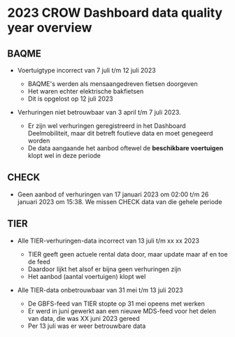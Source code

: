 # 2023 CROW Dashboard data quality year overview

## BAQME

- Voertuigtype incorrect van 7 juli t/m 12 juli 2023
  - BAQME's werden als mensaangedreven fietsen doorgeven
  - Het waren echter elektrische bakfietsen
  - Dit is opgelost op 12 juli 2023

- Verhuringen niet betrouwbaar van 3 april t/m 7 juli 2023.
  - Er zijn wel verhuringen geregistreerd in het Dashboard Deelmobiliteit, maar dit betreft foutieve data en moet genegeerd worden
  - De data aangaande het aanbod oftewel de **beschikbare voertuigen** klopt wel in deze periode

## CHECK

- Geen aanbod of verhuringen van 17 januari 2023 om 02:00 t/m 26 januari 2023 om 15:38. We missen CHECK data van die gehele periode

## TIER

- Alle TIER-verhuringen-data incorrect van 13 juli t/m xx xx 2023
  - TIER geeft geen actuele rental data door, maar update maar af en toe de feed
  - Daardoor lijkt het alsof er bijna geen verhuringen zijn
  - Het aanbod (aantal voertuigen) klopt wel

- Alle TIER-data onbetrouwbaar van 31 mei t/m 13 juli 2023
  - De GBFS-feed van TIER stopte op 31 mei opeens met werken
  - Er werd in juni gewerkt aan een nieuwe MDS-feed voor het delen van data, die was XX juni 2023 gereed
  - Per 13 juli was er weer betrouwbare data
